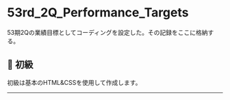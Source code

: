 # 53rd_2Q_Performance_Targets
53期2Qの業績目標としてコーディングを設定した。その記録をここに格納する。

## :round_pushpin: 初級 
初級は基本のHTML&CSSを使用して作成します。

---
